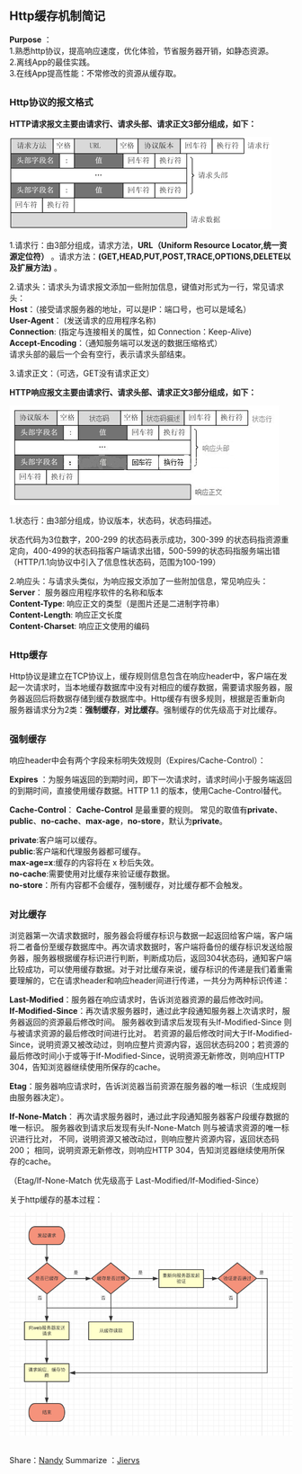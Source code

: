 ## Http缓存机制简记

**Purpose** ：  
1.熟悉http协议，提高响应速度，优化体验，节省服务器开销，如静态资源。   
2.离线App的最佳实践。   
3.在线App提高性能：不常修改的资源从缓存取。

##

### Http协议的报文格式

**HTTP请求报文主要由请求行、请求头部、请求正文3部分组成，如下：**

![avatar](https://raw.githubusercontent.com/sharetechall/resourceRepository/master/WeekShareNotes/httpReq.png)

1.请求行：由3部分组成，请求方法，**URL（Uniform Resource Locator,统一资源定位符）** 。请求方法：**(GET,HEAD,PUT,POST,TRACE,OPTIONS,DELETE以及扩展方法)** 。

2.请求头：请求头为请求报文添加一些附加信息，键值对形式为一行，常见请求头：  
**Host**：（接受请求服务器的地址，可以是IP：端口号，也可以是域名）  
**User-Agent**： (发送请求的应用程序名称)  
**Connection**: (指定与连接相关的属性，如 Connection：Keep-Alive)  
**Accept-Encoding**：（通知服务端可以发送的数据压缩格式）  
请求头部的最后一个会有空行，表示请求头部结束。

3.请求正文：（可选，GET没有请求正文）


**HTTP响应报文主要由请求行、请求头部、请求正文3部分组成，如下：**

![avatar](https://raw.githubusercontent.com/sharetechall/resourceRepository/master/WeekShareNotes/httpResp.png)

1.状态行：由3部分组成，协议版本，状态码，状态码描述。  

状态代码为3位数字，200-299 的状态码表示成功，300-399 的状态码指资源重定向，400-499的状态码指客户端请求出错，500-599的状态码指服务端出错（HTTP/1.1向协议中引入了信息性状态码，范围为100-199）

2.响应头：与请求头类似，为响应报文添加了一些附加信息，常见响应头：  
**Server**： 服务器应用程序软件的名称和版本   
**Content-Type**: 响应正文的类型（是图片还是二进制字符串）  
**Content-Length**: 响应正文长度  
**Content-Charset**: 响应正文使用的编码  


##

### Http缓存 
Http协议是建立在TCP协议上，缓存规则信息包含在响应header中，客户端在发起一次请求时，当本地缓存数据库中没有对相应的缓存数据，需要请求服务器，服务器返回后将数据存储到缓存数据库中。Http缓存有很多规则，根据是否重新向服务器请求分为2类：**强制缓存**，**对比缓存**。强制缓存的优先级高于对比缓存。    
 
##

### 强制缓存 

响应header中会有两个字段来标明失效规则（Expires/Cache-Control）：  

**Expires** ：为服务端返回的到期时间，即下一次请求时，请求时间小于服务端返回的到期时间，直接使用缓存数据。HTTP 1.1 的版本，使用Cache-Control替代。  

**Cache-Control**：
**Cache-Control** 是最重要的规则。
常见的取值有**private**、**public**、**no-cache**、**max-age**，**no-store**，默认为**private**。

**private**:客户端可以缓存。  
**public**:客户端和代理服务器都可缓存。  
**max-age=x**:缓存的内容将在 x 秒后失效。  
**no-cache**:需要使用对比缓存来验证缓存数据。  
**no-store**：所有内容都不会缓存，强制缓存，对比缓存都不会触发。
 
##

### 对比缓存 

浏览器第一次请求数据时，服务器会将缓存标识与数据一起返回给客户端，客户端将二者备份至缓存数据库中。再次请求数据时，客户端将备份的缓存标识发送给服务器，服务器根据缓存标识进行判断，判断成功后，返回304状态码，通知客户端比较成功，可以使用缓存数据。对于对比缓存来说，缓存标识的传递是我们着重需要理解的，它在请求header和响应header间进行传递，一共分为两种标识传递：

**Last-Modified**：服务器在响应请求时，告诉浏览器资源的最后修改时间。  
**If-Modified-Since**：再次请求服务器时，通过此字段通知服务器上次请求时，服务器返回的资源最后修改时间。
服务器收到请求后发现有头If-Modified-Since 则与被请求资源的最后修改时间进行比对。
若资源的最后修改时间大于If-Modified-Since，说明资源又被改动过，则响应整片资源内容，返回状态码200；若资源的最后修改时间小于或等于If-Modified-Since，说明资源无新修改，则响应HTTP 304，告知浏览器继续使用所保存的cache。

**Etag**：服务器响应请求时，告诉浏览器当前资源在服务器的唯一标识（生成规则由服务器决定）。

**If-None-Match**：
再次请求服务器时，通过此字段通知服务器客户段缓存数据的唯一标识。
服务器收到请求后发现有头If-None-Match 则与被请求资源的唯一标识进行比对，
不同，说明资源又被改动过，则响应整片资源内容，返回状态码200；
相同，说明资源无新修改，则响应HTTP 304，告知浏览器继续使用所保存的cache。

（Etag/If-None-Match 优先级高于 Last-Modified/If-Modified-Since）

关于http缓存的基本过程：

![avatar](https://raw.githubusercontent.com/sharetechall/resourceRepository/master/WeekShareNotes/http_cache_process.png) 

## 

Share：[Nandy](https://github.com/devnns)
Summarize ：[Jiervs](https://github.com/Jiervs)


  
